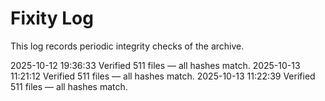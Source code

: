 # Fixity Log

This log records periodic integrity checks of the archive.

2025-10-12 19:36:33  Verified 511 files — all hashes match.
2025-10-13 11:21:12  Verified 511 files — all hashes match.
2025-10-13 11:22:39  Verified 511 files — all hashes match.
